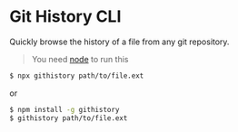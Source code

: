 # Git History CLI

Quickly browse the history of a file from any git repository.

> You need [node](https://nodejs.org/en/) to run this

```bash
$ npx githistory path/to/file.ext
```

or

```bash
$ npm install -g githistory
$ githistory path/to/file.ext
```

